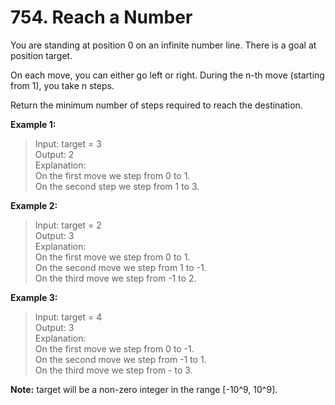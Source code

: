 # 754. Reach a Number

You are standing at position 0 on an infinite number line. There is a goal at position target.

On each move, you can either go left or right. During the n-th move (starting from 1), you take n steps.

Return the minimum number of steps required to reach the destination.

**Example 1:**

> Input: target = 3  
Output: 2  
Explanation:  
On the first move we step from 0 to 1.  
On the second step we step from 1 to 3.  

**Example 2:**
> Input: target = 2  
Output: 3  
Explanation:  
On the first move we step from 0 to 1.  
On the second move we step  from 1 to -1.  
On the third move we step from -1 to 2.  

**Example 3:**
> Input: target = 4  
Output: 3  
Explanation:  
On the first move we step from 0 to -1.  
On the second move we step  from -1 to 1.  
On the third move we step from - to 3.  


**Note:**
target will be a non-zero integer in the range [-10^9, 10^9].